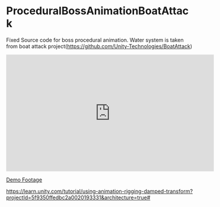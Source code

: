 # ProceduralBossAnimationBoatAttack

Fixed Source code for boss procedural animation. Water system is taken from boat attack project(https://github.com/Unity-Technologies/BoatAttack)


<iframe width="560" height="315" src="https://www.youtube.com/embed/LVSmp0zW8pY" frameborder="0" allow="accelerometer; autoplay; clipboard-write; encrypted-media; gyroscope; picture-in-picture" allowfullscreen></iframe>

[Demo Footage](https://www.youtube.com/watch?v=LVSmp0zW8pY&feature=emb_logo&ab_channel=Unity)

https://learn.unity.com/tutorial/using-animation-rigging-damped-transform?projectId=5f9350ffedbc2a0020193331&architecture=true#
